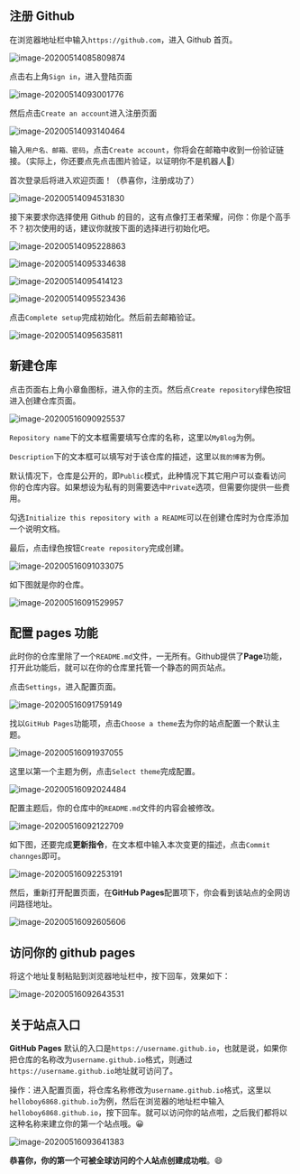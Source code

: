 ## 注册 Github

在浏览器地址栏中输入`https://github.com`，进入 Github 首页。

![image-20200514085809874](https://cdn.jsdelivr.net/gh/mrshiqiqi/hexo-doc/_picture/image-20200514085809874.png)

点击右上角`Sign in`，进入登陆页面

![image-20200514093001776](https://cdn.jsdelivr.net/gh/mrshiqiqi/hexo-doc/_picture/image-20200514093001776.png)

然后点击`Create an account`进入注册页面

![image-20200514093140464](https://cdn.jsdelivr.net/gh/mrshiqiqi/hexo-doc/_picture/image-20200514093140464.png)

输入`用户名、邮箱、密码`，点击`Create account`，你将会在邮箱中收到一份验证链接。（实际上，你还要点先点击图片验证，以证明你不是机器人🤣）

首次登录后将进入欢迎页面！（恭喜你，注册成功了）

![image-20200514094531830](https://cdn.jsdelivr.net/gh/mrshiqiqi/hexo-doc/_picture/image-20200514094531830.png)



接下来要求你选择使用 Github 的目的，这有点像打王者荣耀，问你：你是个高手不？初次使用的话，建议你就按下面的选择进行初始化吧。

![image-20200514095228863](https://cdn.jsdelivr.net/gh/mrshiqiqi/hexo-doc/_picture/image-20200514095228863.png)

![image-20200514095334638](https://cdn.jsdelivr.net/gh/mrshiqiqi/hexo-doc/_picture/image-20200514095334638.png)



![image-20200514095414123](https://cdn.jsdelivr.net/gh/mrshiqiqi/hexo-doc/_picture/image-20200514095414123.png)

![image-20200514095523436](https://cdn.jsdelivr.net/gh/mrshiqiqi/hexo-doc/_picture/image-20200514095523436.png)

点击`Complete setup`完成初始化。然后前去邮箱验证。

![image-20200514095635811](https://cdn.jsdelivr.net/gh/mrshiqiqi/hexo-doc/_picture/image-20200514095635811.png)

## 新建仓库

点击页面右上角小章鱼图标，进入你的主页。然后点`Create repository`绿色按钮进入创建仓库页面。

![image-20200516090925537](https://cdn.jsdelivr.net/gh/mrshiqiqi/hexo-doc/_picture/image-20200516090925537.png)

`Repository name`下的文本框需要填写仓库的名称，这里以`MyBlog`为例。

`Description`下的文本框可以填写对于该仓库的描述，这里以`我的博客`为例。

默认情况下，仓库是公开的，即`Public`模式，此种情况下其它用户可以查看访问你的仓库内容。如果想设为私有的则需要选中`Private`选项，但需要你提供一些费用。

勾选` Initialize this repository with a README `可以在创建仓库时为仓库添加一个说明文档。

最后，点击绿色按钮`Create repository`完成创建。

![image-20200516091033075](https://cdn.jsdelivr.net/gh/mrshiqiqi/hexo-doc/_picture/image-20200516091033075.png)

如下图就是你的仓库。

![image-20200516091529957](https://cdn.jsdelivr.net/gh/mrshiqiqi/hexo-doc/_picture/image-20200516091529957.png)

## 配置 pages 功能

此时你的仓库里除了一个`README.md`文件，一无所有。Github提供了**Page**功能，打开此功能后，就可以在你的仓库里托管一个静态的网页站点。

点击`Settings`，进入配置页面。

![image-20200516091759149](https://cdn.jsdelivr.net/gh/mrshiqiqi/hexo-doc/_picture/image-20200516091759149.png)

找以`GitHub Pages`功能项，点击`Choose a theme`去为你的站点配置一个默认主题。

![image-20200516091937055](https://cdn.jsdelivr.net/gh/mrshiqiqi/hexo-doc/_picture/image-20200516091937055.png)

这里以第一个主题为例，点击`Select theme`完成配置。

![image-20200516092024484](https://cdn.jsdelivr.net/gh/mrshiqiqi/hexo-doc/_picture/image-20200516092024484.png)

配置主题后，你的仓库中的`README.md`文件的内容会被修改。

![image-20200516092122709](https://cdn.jsdelivr.net/gh/mrshiqiqi/hexo-doc/_picture/image-20200516092122709.png)

如下图，还要完成**更新指令**，在文本框中输入本次变更的描述，点击`Commit channges`即可。

![image-20200516092253191](https://cdn.jsdelivr.net/gh/mrshiqiqi/hexo-doc/_picture/image-20200516092253191.png)

然后，重新打开配置页面，在**GitHub Pages**配置项下，你会看到该站点的全网访问路径地址。

![image-20200516092605606](https://cdn.jsdelivr.net/gh/mrshiqiqi/hexo-doc/_picture/image-20200516092605606.png)

## 访问你的 github pages

将这个地址复制粘贴到浏览器地址栏中，按下回车，效果如下：

![image-20200516092643531](https://cdn.jsdelivr.net/gh/mrshiqiqi/hexo-doc/_picture/image-20200516092643531.png)

## 关于站点入口

**GitHub Pages** 默认的入口是`https://username.github.io`，也就是说，如果你把仓库的名称改为`username.github.io`格式，则通过`https://username.github.io`地址就可访问了。

操作：进入配置页面，将仓库名称修改为`username.github.io`格式，这里以`helloboy6868.github.io`为例，然后在浏览器的地址栏中输入`helloboy6868.github.io`，按下回车。就可以访问你的站点啦，之后我们都将以这种名称来建立你的第一个站点哦。😀

![image-20200516093641383](https://cdn.jsdelivr.net/gh/mrshiqiqi/hexo-doc/_picture/image-20200516093641383.png)

**恭喜你，你的第一个可被全球访问的个人站点创建成功啦**。😄